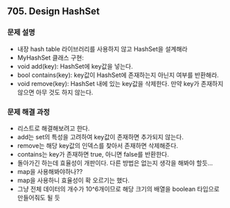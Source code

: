 ## 705. Design HashSet
### 문제 설명
- 내장 hash table 라이브러리를 사용하지 않고 HashSet을 설계해라
- MyHashSet 클래스 구현:
- void add(key): HashSet에 key값을 넣는다.
- bool contains(key): key값이 HashSet에 존재하는지 아닌지 여부를 반환해라.
- void remove(key): HashSet 내에 있는 key값을 삭제한다. 만약 key가 존재하지 않으면 아무 것도 하지 않는다.
​
### 문제 해결 과정
- 리스트로 해결해보려고 한다.
- add는 set의 특성을 고려하여 key값이 존재하면 추가되지 않는다.
- remove는 해당 key값의 인덱스를 찾아서 존재하면 삭제해준다.
- contains는 key가 존재하면 true, 아니면 false를 반환한다.
- 돌아가긴 하는데 효율성이 개판이다. 다른 방법은 없는지 생각을 해봐야 할듯...
- map을 사용해봐야하나??
- map을 사용하니 효율성이 확 오르기는 했다.
- 그냥 전체 데이터의 개수가 10^6개이므로 해당 크기의 배열을 boolean 타입으로 만들어줘도 될 듯